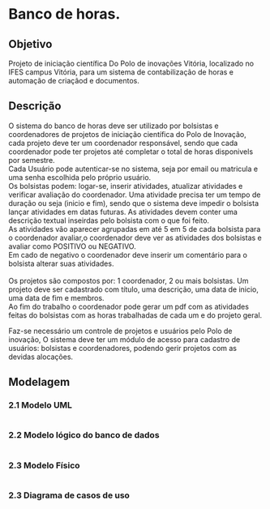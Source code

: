 # Banco de horas. 
## Objetivo
Projeto de iniciação científica Do Polo de inovações Vitória, localizado no IFES campus Vitória, para um sistema de contabilização de horas e automação de criaçãod e documentos.  
## Descrição  
O sistema do banco de horas deve ser utilizado por bolsistas e coordenadores de projetos de iniciação científica do Polo de Inovação, cada projeto deve ter um coordenador responsável, sendo que cada coordenador pode ter projetos até completar o total de horas disponivels por semestre.  
Cada Usuário pode autenticar-se no sistema, seja por email ou matricula e uma senha escolhida pelo próprio usuário.  
Os bolsistas podem: logar-se, inserir atividades, atualizar atividades e verificar avaliação do coordenador.
Uma atividade precisa ter um tempo de duração ou seja (inicio e fim), sendo que o sistema deve impedir o bolsista lançar atividades em datas futuras. As atividades devem conter uma descrição textual inseirdas pelo bolsista com o que foi feito.  
As atividades vão aparecer agrupadas em até 5 em 5 de cada bolsista para o coordenador avaliar,o coordenador deve ver as atividades dos bolsistas e avaliar como POSITIVO ou NEGATIVO.  
Em cado de negativo o coordenador deve inserir um comentário para o bolsista alterar suas atividades.
<br>  
Os projetos são compostos por: 1 coordenador, 2 ou mais bolsistas. Um projeto deve ser cadastrado com título, uma descrição, uma data de inicio, uma data de fim e membros.  
Ao fim do trabalho o coordenador pode gerar um pdf com as atividades feitas do bolsistas com as horas trabalhadas de cada um e do projeto geral.

Faz-se necessário um controle de projetos e usuários pelo Polo de inovação, O sistema deve ter um módulo de acesso para cadastro de usuários: bolsistas e coordenadores, podendo gerir projetos com as devidas alocações. 
## Modelagem

### 2.1 Modelo UML  
```
```
### 2.2 Modelo lógico do banco de dados  
```
```
### 2.3 Modelo Físico   
```
```
### 2.3 Diagrama de casos de uso  
```
```  
